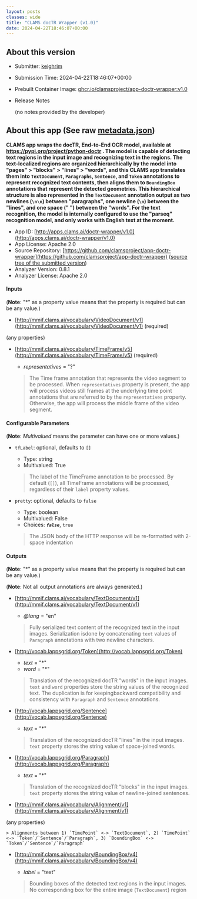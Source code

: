 ```yaml
---
layout: posts
classes: wide
title: "CLAMS docTR Wrapper (v1.0)"
date: 2024-04-22T18:46:07+00:00
---
```

## About this version

- Submitter: [keighrim](https://github.com/keighrim)
- Submission Time: 2024-04-22T18:46:07+00:00
- Prebuilt Container Image: [ghcr.io/clamsproject/app-doctr-wrapper:v1.0](https://github.com/clamsproject/app-doctr-wrapper/pkgs/container/app-doctr-wrapper/v1.0)
- Release Notes

    (no notes provided by the developer)

## About this app (See raw [metadata.json](metadata.json))

**CLAMS app wraps the docTR, End-to-End OCR model, available at https://pypi.org/project/python-doctr . The model is capable of detecting text regions in the input image and recognizing text in the regions. The text-localized regions are organized hierarchically by the model into "pages" > "blocks" > "lines" > "words", and this CLAMS app translates them into `TextDocument`, `Paragraphs`, `Sentence`, and `Token` annotations to represent recognized text contents, then aligns them to `BoundingBox` annotations that represent the detected geometries. This hierarchical structure is also represented in the `TextDocument` annotation output as two newlines (`\n\n`) between "paragraphs", one newline (`\n`) between the "lines", and one space (" ") between the "words". For the text recognition, the model is internally configured to use the "parseq" recognition model, and only works with English text at the moment.**

- App ID: [http://apps.clams.ai/doctr-wrapper/v1.0](http://apps.clams.ai/doctr-wrapper/v1.0)
- App License: Apache 2.0
- Source Repository: [https://github.com/clamsproject/app-doctr-wrapper](https://github.com/clamsproject/app-doctr-wrapper) ([source tree of the submitted version](https://github.com/clamsproject/app-doctr-wrapper/tree/v1.0))
- Analyzer Version: 0.8.1
- Analyzer License: Apache 2.0


#### Inputs
(**Note**: "*" as a property value means that the property is required but can be any value.)

- [http://mmif.clams.ai/vocabulary/VideoDocument/v1](http://mmif.clams.ai/vocabulary/VideoDocument/v1) (required)

 (any properties)

- [http://mmif.clams.ai/vocabulary/TimeFrame/v5](http://mmif.clams.ai/vocabulary/TimeFrame/v5) (required)
    - _representatives_ = "?"

    > The Time frame annotation that represents the video segment to be processed. When `representatives` property is present, the app will process videos still frames at the underlying time point annotations that are referred to by the `representatives` property. Otherwise, the app will process the middle frame of the video segment.


#### Configurable Parameters
(**Note**: _Multivalued_ means the parameter can have one or more values.)

- `tfLabel`: optional, defaults to `[]`

    - Type: string
    - Multivalued: True


    > The label of the TimeFrame annotation to be processed. By default (`[]`), all TimeFrame annotations will be processed, regardless of their `label` property values.
- `pretty`: optional, defaults to `false`

    - Type: boolean
    - Multivalued: False
    - Choices: **_`false`_**, `true`


    > The JSON body of the HTTP response will be re-formatted with 2-space indentation


#### Outputs
(**Note**: "*" as a property value means that the property is required but can be any value.)

(**Note**: Not all output annotations are always generated.)

- [http://mmif.clams.ai/vocabulary/TextDocument/v1](http://mmif.clams.ai/vocabulary/TextDocument/v1)
    - _@lang_ = "en"

    > Fully serialized text content of the recognized text in the input images. Serialization isdone by concatenating `text` values of `Paragraph` annotations with two newline characters.
- [http://vocab.lappsgrid.org/Token](http://vocab.lappsgrid.org/Token)
    - _text_ = "*"
    - _word_ = "*"

    > Translation of the recognized docTR "words" in the input images. `text` and `word` properties store the string values of the recognized text. The duplication is for keepingbackward compatibility and consistency with `Paragraph` and `Sentence` annotations.
- [http://vocab.lappsgrid.org/Sentence](http://vocab.lappsgrid.org/Sentence)
    - _text_ = "*"

    > Translation of the recognized docTR "lines" in the input images. `text` property stores the string value of space-joined words.
- [http://vocab.lappsgrid.org/Paragraph](http://vocab.lappsgrid.org/Paragraph)
    - _text_ = "*"

    > Translation of the recognized docTR "blocks" in the input images. `text` property stores the string value of newline-joined sentences.
- [http://mmif.clams.ai/vocabulary/Alignment/v1](http://mmif.clams.ai/vocabulary/Alignment/v1)

 (any properties)

    > Alignments between 1) `TimePoint` <-> `TextDocument`, 2) `TimePoint` <-> `Token`/`Sentence`/`Paragraph`, 3) `BoundingBox` <-> `Token`/`Sentence`/`Paragraph`
- [http://mmif.clams.ai/vocabulary/BoundingBox/v4](http://mmif.clams.ai/vocabulary/BoundingBox/v4)
    - _label_ = "text"

    > Bounding boxes of the detected text regions in the input images. No corresponding box for the entire image (`TextDocument`) region
